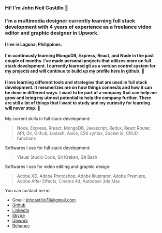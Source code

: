 ### Hi! I'm John Neil Castillo 👋

### I'm a multimedia designer currently learning full stack development with 4 years of experience as a freelance video editor and graphic designer in Upwork.

#### I live in Laguna, Philippines.

#### I'm continously learning MongoDB, Express, React, and Node in the past couple of months. I've made personal projects that utilizes more on full stack development. I currently learned git as a version control system for my projects and will continue to build up my profile here in github. 🌱

#### I love learning different tools and strategies that are used in full stack development. It mesmerizes me on how things connects and how it can be done in different ways. I want to be part of a company that can help me grow and bring my utmost potential to help the company further. There are still a lot of things that I want to study and my curiosity for learning will never stop. 👀

My current skills in full stack development:
> Node, Express, Rreact, MongoDB, Javascript, Redux, React Router, API, Git, Github, Lodash, Axios, ES6 syntax, Socket io, CRUD functions

Softwares I use for full stack development:
> Visual Studio Code, Git Kraken, Git Bash

Softwares I use for video editing and graphic design:
> Adobe XD, Adobe Photoshop, Adobe Illustrator, Adobe Premiere, Adobe After Effects, Cinema 4d, Autodesk 3ds Max

You can contact me in:
+ Gmail: jnhcastillo78@gmail.com
+ [Github](https://github.com/johnNeil-castillo)
+ [LinkedIn](https://www.linkedin.com/in/john-neil-castillo-981895157/)
+ [Skype](https://join.skype.com/invite/gEaAZ0Vjg4tS)
+ [Upwork](https://www.upwork.com/o/profiles/users/~01a545fcbb25bcac40/)
+ [Behance](https://www.behance.net/NeilCastillo)


